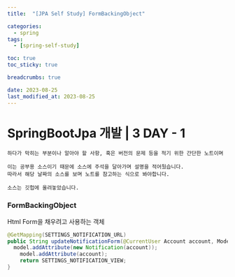 ```yaml
---
title:  "[JPA Self Study] FormBackingObject"

categories:
  - spring
tags:
  - [spring-self-study]

toc: true
toc_sticky: true

breadcrumbs: true

date: 2023-08-25
last_modified_at: 2023-08-25
---
```


# SpringBootJpa 개발 | 3 DAY - 1
```
하다가 막히는 부분이나 알아야 할 사항, 혹은 버전의 문제 등을 적기 위한 간단한 노트이며

이는 공부용 소스이기 때문에 소스에 주석을 달아가며 설명을 적어뒀습니다.
따라서 해당 날짜의 소스를 보며 노트를 참고하는 식으로 봐야합니다.

소스는 깃헙에 올려놓았습니다.
```

### FormBackingObject

Html Form을 채우려고 사용하는 객체

```java
@GetMapping(SETTINGS_NOTIFICATION_URL)  
public String updateNotificationForm(@CurrentUser Account account, Model model){  
  model.addAttribute(new Notification(account));  
    model.addAttribute(account);  
    return SETTINGS_NOTIFICATION_VIEW;  
}
```